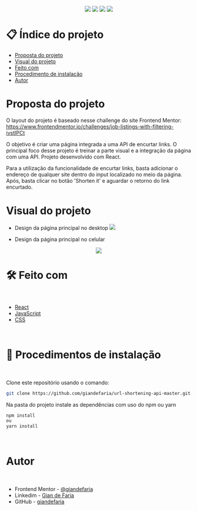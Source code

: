 <p align="center">
  <image
  src="https://img.shields.io/github/languages/count/giandefaria/ip-address-tracker-master"
  />
  <image
  src="https://img.shields.io/github/languages/top/giandefaria/ip-address-tracker-master"
  />
  <image
  src="https://img.shields.io/github/last-commit/giandefaria/ip-address-tracker-master"
  />
  <image
  src="https://img.shields.io/github/watchers/giandefaria/ip-address-tracker-master"
  />
</p>

# 📋 Índice do projeto


- [Proposta do projeto](#id01)
- [Visual do projeto](#id04)
- [Feito com](#id05)
- [Procedimento de instalação](#id06)
- [Autor](#id07)

# Proposta do projeto <a name="id01"></a>

O layout do projeto é baseado nesse challenge do site Frontend Mentor: https://www.frontendmentor.io/challenges/job-listings-with-filtering-ivstIPCt

O objetivo é criar uma página integrada a uma API de encurtar links. O principal foco desse projeto é treinar a parte visual e a integração da página com uma API. Projeto desenvolvido com React.

Para a utilização da funcionalidade de encurtar links, basta adicionar o endereço de qualquer site dentro do input localizado no meio da página. Após, basta clicar no botão 'Shorten it' e aguardar o retorno do link encurtado.


# Visual do projeto <a name="id04"></a>

<p align="center">

* Design da página principal no desktop
<image
src="./src/assets/design/desktop-preview.jpg"
/>

</p>

<p align="center">

* Design da página principal no celular
<div align="center">
  <image
  src="./src/assets/design/Url-shortenin-api-master-mobile1.png"
  />
</div>

</p>


# 🛠 Feito com <a name="id05"></a>

<br />

- [React](https://reactjs.org/)
- [JavaScript](https://www.ecma-international.org/publications-and-standards/standards/ecma-262/)
- [CSS](https://restcountries.com/)


<br />

# 📝 Procedimentos de instalação <a name="id06"></a>

<br />

Clone este repositório usando o comando:

```bash
git clone https://github.com/giandefaria/url-shortening-api-master.git
```

Na pasta do projeto instale as dependências com uso do npm ou yarn

```bash
npm install
ou
yarn install
```

<br />

# Autor <a name="id07"></a>

<br />

- Frontend Mentor - [@giandefaria](https://www.frontendmentor.io/profile/giandefaria)
- Linkedim - [Gian de Faria](www.linkedin.com/in/gianfaria)
- GitHub - [giandefaria](https://github.com/giandefaria)

